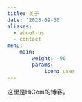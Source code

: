 ```yaml
---
title: 关于
date: '2023-09-30'
aliases:
  - about-us
  - contact
menu:
    main: 
        weight: -90
        params:
            icon: user
---
```


这里是HiCom的博客。